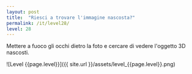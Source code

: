 ```yaml
---
layout: post
title:  "Riesci a trovare l'immagine nascosta?"
permalink: /it/level28/
level: 28
---
```

Mettere a fuoco gli occhi dietro la foto e cercare di vedere l'oggetto 3D nascosti.

![Level {{page.level}}]({{ site.url }}/assets/level_{{page.level}}.png)